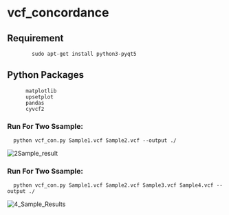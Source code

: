 # vcf_concordance

## Requirement
            sudo apt-get install python3-pyqt5
          
## Python Packages
    
          matplotlib
          upsetplot 
          pandas
          cyvcf2

### Run For Two Ssample:

      python vcf_con.py Sample1.vcf Sample2.vcf --output ./
![2Sample_result](https://github.com/user-attachments/assets/591c9efa-9381-46a8-906c-470078830446)



### Run For Two Ssample:

      python vcf_con.py Sample1.vcf Sample2.vcf Sample3.vcf Sample4.vcf --output ./

![4_Sample_Results](https://github.com/user-attachments/assets/d8679e37-4da0-4daa-ac06-6d232fb12a9e)
